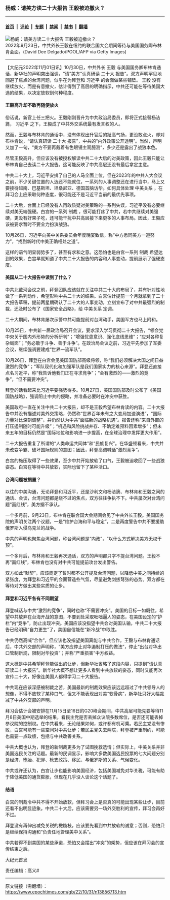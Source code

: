 ### 杨威：请美方读二十大报告 王毅被迫撤火？

---

#### [首页](../../../..?n13856713) &nbsp;|&nbsp; [评论](../../../../../epoch-comment?n13856713) &nbsp;|&nbsp; [专题](../../../../../epoch-special?n13856713) &nbsp;|&nbsp; [禁闻](../../../../../epoch-news?n13856713) &nbsp;|&nbsp; [禁书](../../../../../books?n13856713) &nbsp;|&nbsp; [翻墙](https://github.com/gfw-breaker/nogfw/blob/master/README.md?n13856713)


<div><img alt="杨威：请美方读二十大报告 王毅被迫撤火？" class="attachment-djy_600_400 size-djy_600_400 wp-post-image" src="https://i.epochtimes.com/assets/uploads/2022/11/id13856721-GettyImages-1243450785_light-600x400.jpg"/>
<div class="caption">
 2022年9月23日，中共外长王毅在纽约的联合国大会期间等待与美国国务卿布林肯会面。(David Dee Delgado/POOL/AFP via Getty Images)
</div></div><hr/><div class="post_content" id="artbody" itemprop="articleBody">
 <!-- article content begin -->
 <p>
  【大纪元2022年11月01日讯】10月30日，中共外长
  <ok href="https://www.epochtimes.com/gb/tag/%E7%8E%8B%E6%AF%85.html">
   王毅
  </ok>
  与美国国务卿布林肯通话，新华社的声明突出强调，“请”美方“认真研读
  <ok href="https://www.epochtimes.com/gb/tag/%E4%BA%8C%E5%8D%81%E5%A4%A7.html">
   二十大
  </ok>
  报告”。双方声明罕见地回避了焦点的台湾问题，似乎在为拜登和
  <ok href="https://www.epochtimes.com/gb/tag/%E4%B9%A0%E8%BF%91%E5%B9%B3.html">
   习近平
  </ok>
  的会面做某些铺垫。
  <ok href="https://www.epochtimes.com/gb/tag/%E7%8E%8B%E6%AF%85.html">
   王毅
  </ok>
  没有继续放火，而是有意撤火，估计得到了高层的明确指示，中共还可能在等待美国大选的结果，以决定放软到何种程度。
 </p>
 <h4>
  王毅高升却不敢再随便放火
 </h4>
 <p>
  俗话说，新官上任三把火。王毅刚刚晋升为中共政治局委员，即将正式接替杨洁篪，
  <ok href="https://www.epochtimes.com/gb/tag/%E4%B9%A0%E8%BF%91%E5%B9%B3.html">
   习近平
  </ok>
  之下，王毅成了中共外交系统最有发言权的人。
 </p>
 <p>
  然而，王毅与布林肯的通话中，没有体现出升官后的趾高气扬，更没敢点火，却对布林肯说，“请认真研读
  <ok href="https://www.epochtimes.com/gb/tag/%E4%BA%8C%E5%8D%81%E5%A4%A7.html">
   二十大
  </ok>
  报告”，中共的“内外政策公开透明”。当然，声明又加了一句，“美方不要再戴着有色眼镜主观臆测”，多少还是露出了战狼本色。
 </p>
 <p>
  尽管王毅高升，但应该没有被授权解读中共二十大后的对美政策，因此王毅只能让布林肯自己去读二十大报告。这可能反映了中共高层还没有最后拿定主意。
 </p>
 <p>
  中共二十大上，习近平安排了自己的人马全面上位，但在2023年的中共人大会议之前，不少关键位置的人选还不能就位，一系列的人事调整还在进行当中，马上又要接待越南、巴基斯坦、坦桑尼亚、德国首脑访华。如何具体处理
  <ok href="https://www.epochtimes.com/gb/tag/%E4%B8%AD%E7%BE%8E%E5%85%B3%E7%B3%BB.html">
   中美关系
  </ok>
  ，在拜习会上应采取何种态度，很可能还不是习近平当前的最优先事项。
 </p>
 <p>
  二十大后，台面上已经没有人再敢质疑对美策略的一系列失误，习近平没有必要继续对美无端强硬。白宫的一系列
  <ok href="https://www.epochtimes.com/gb/tag/%E5%88%B6%E8%A3%81.html">
   制裁
  </ok>
  ，很可能打疼了中共，若中共继续对美强硬，更没有好果子吃，还可能干扰中共高层接下来更多的人事布局。因此，王毅应该被要求暂时不要全力扮演战狼。
 </p>
 <p>
  10月26日，习近平向美中关系委员会年度晚宴致信，称“中方愿同美方一道努力”，“找到新时代中美正确相处之道”。
 </p>
 <p>
  这样的语气明显弱势多了，甚至有求和之意。这恐怕也是白宫一系列
  <ok href="https://www.epochtimes.com/gb/tag/%E5%88%B6%E8%A3%81.html">
   制裁
  </ok>
  希望达到的效果，白宫早就知道了中共二十大报告的内容和人事变动，提前展示了强硬态度。
 </p>
 <h4>
  美国从二十大报告中读到了什么？
 </h4>
 <p>
  中共北戴河会议之前，拜登团队应该就在关注中共二十大的布局了，并有针对性地做了一系列动作，希望影响中共二十大的结果。白宫估计提前一个月就拿到了二十大报告草稿，提前两星期确认了二十大的人事变动，立刻宣布了对中共最强烈的制裁，还及时公布了《国家安全战略》，给
  <ok href="https://www.epochtimes.com/gb/tag/%E4%B8%AD%E7%BE%8E%E5%85%B3%E7%B3%BB.html">
   中美关系
  </ok>
  定调。
 </p>
 <p>
  二十大期间，布林肯屡次示警中共可能提前对台湾动手，美国军方也马上附和。
 </p>
 <p>
  10月25日，中共新一届政治局召开会议，要求深入学习贯彻二十大报告，“领会党中央关于国内外形势的分析研判”；“增强忧患意识、强化底线思维”；“应对各种复杂局面”；“务必敢于斗争、善于斗争”。在政治局会议之前，习近平先参加了军委会议，继续强调要建成“世界一流军队”。
 </p>
 <p>
  10月26日，拜登在白宫会见美国国防部高级将领，称“我们必须解决大国之间日益激烈的竞争”；“军队现代化和加强军队是我们国家实力的核心来源”。拜登还直接点名习近平，称“我告诉他我们正在寻求竞争”；“会有激烈的——激烈的竞争”，“但不需要冲突”。
 </p>
 <p>
  拜登的话看起来比习近平要强势得多。10月27日，美国国防部及时公布了《美国国防战略》，强调阻止中共的侵略，并准备必要时在冲突中获胜。
 </p>
 <p>
  美国政府一直在关注中共二十大报告，却不是王毅希望布林肯读的内容。二十大报告中并没有描述对美外交策略，仍然称“世界百年未有之大变局加速演进”，“国际力量对比深刻调整”，并仍然认为中共“面临新的战略机遇”。报告还称“来自外部的打压遏制随时可能升级”；“机遇和风险挑战并存、不确定难预料因素增多”；但未来五年的目标仍然是“国际地位和影响进一步提高，在全球治理中发挥更大作用”。
 </p>
 <p>
  二十大报告重复了所谓的“人类命运共同体”和“民族复兴”。在华盛顿看来，中共并未改变争霸、破坏国际规则的意图；因此，拜登高调喊话“激烈竞争”。
 </p>
 <p>
  白宫的施压取得了一些效果，至少中共开始放软了口气，王毅被迫收回了一些战狼姿态。白宫在等待中共放软，实际也留下了某种活口。
 </p>
 <h4>
  台湾问题被搁置？
 </h4>
 <p>
  以往的中美沟通，无论拜登和习近平，还是沙利文和杨洁篪、布林肯和王毅之间的通话、会谈，台湾问题都是绕不过的焦点，双方往往争执不下。中共屡次对台湾问题“画红线”，美方据不承认。
 </p>
 <p>
  一个多月前，9月23日，布林肯在联合国大会期间会见了中共外长王毅。美国国务院的声明关注两个议题，一是“维护台海和平与稳定”，二是再度警告中共不要援助俄罗斯入侵乌克兰的战争。
 </p>
 <p>
  中共的声明也聚焦台湾问题，称台湾问题是“内政”，“以什么方式解决美方无权干预”。
 </p>
 <p>
  一个多月后，布林肯和王毅再次通话，双方的声明都只字不提台湾问题。王毅不再“画红线”，布林肯也没有对中共可能提前攻台发出警告。
 </p>
 <p>
  双方如此“默契”，应该商定了暂时都不公开提及台湾问题，以降低中美之间持续的紧张度，为拜登和习近平的会面营造些气氛，尽量避免剑拔弩张的态势。双方都在等待对方做出某些实质的让步。
 </p>
 <h4>
  拜登和习近平各有不同期望
 </h4>
 <p>
  拜登喊话与中共“激烈的竞争”，同时也称“不需要冲突”。美国的目标一如既往，希望中共放弃在台海开战的意图，不要到处采取咄咄逼人的姿态，在美国设定的“护栏”内“竞争”，防止出现冲突。美国应该没指望中共会对美国认输，中共二十大报告已经明确“自力更生”了，美国自信能在“新冷战”中取胜。
 </p>
 <p>
  中共仍然高喊“合作”，但应该也没指望美国真能与中共合作。王毅与布林肯通话后，中共外交部的声明称，“美方应停止对华遏制打压的做法”，停止“出台对华出口管制新规，限制对华投资”；并称“严重损害”中方权益。
 </p>
 <p>
  这大概是中共希望拜登能做出的让步，但新华社省略了这段内容，只提到“请认真研读二十大报告”。新华社大概不想让更多人看到中共放软的姿态，同时又能再次宣传二十大，好像连美国人都得学习二十大报告。
 </p>
 <p>
  中共现在应该深感被制裁之苦，美国最新的制裁效果应该远远超过了中共领导人的想像，不得不放软了某种口气，但又不能表现出对美“软骨病”，新华社只好大幅裁减了中共外交部的声明。
 </p>
 <p>
  拜习会估计会被安排在11月15日至16日的G20峰会期间，中共高层可能先要等待11月8日美国中期选举的结果，看民主党是否丢掉众议院多数席位，是否还可能丢掉参议院的控制权。在中共看来，无论结果如何，或许都有机可乘。若民主党没有惨败，白宫可能有一些空间对中共让步；若民主党失去两院，拜登被严重制约，可能也需要一点政绩，包括与中共改善关系。
 </p>
 <p>
  中共大概也认为，拜登的新制裁更多为了试图挽救选情；但实际上，中美关系并非美国选民关注的话题。最新的民调显示，影响大多数美国选民投票的七大问题分别是经济、堕胎、犯罪、枪支政策、移民、与俄罗斯的关系、气候变化。
 </p>
 <p>
  中共或许还认为，白宫让步也能影响美国经济，包括美国减免对华关税，可能有助于降低美国的通货膨胀，但现在几乎没人谈论这个话题了。
 </p>
 <h4>
  结语
 </h4>
 <p>
  白宫的制裁令中共不得不开始放软，但拜习会上是否真的可能出现某些让步，目前还看不出明显迹象。中共二十大后，应该需要另一场外交胜利的宣传，拜习会再好不过。
 </p>
 <p>
  拜登没有再伸出减免关税的橄榄枝，应该要先看到中共放软的诚意；否则，恐怕只是继续保持沟通和“负责任地管理美中关系”。
 </p>
 <p>
  中共若得不到美国的某些承诺，恐怕又会摆出“冲突”的架势，但应该在拜习会的宣传结束之后。
 </p>
 <p>
  大纪元首发
 </p>
 <p>
  责任编辑：高义#
 </p>
 <!-- article content end -->
 <div id="below_article_ad">
 </div>
</div>


---

原文链接（需翻墙）：https://www.epochtimes.com/gb/22/10/31/n13856713.htm